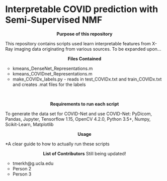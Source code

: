 # Interpretable COVID prediction with Semi-Supervised NMF 
<p align="center">
<b>Purpose of this repository</b>
<br>
</p>
This repository contains scripts used learn interpretable features from X-Ray imaging data originating from various sources.  To be expanded upon... 

<p align="center">
<b>Files Contained</b>
<br>
</p>

<ul style="list-style-type:circle">
  <li>kmeans_DenseNet_Representations.m</li>
  <li>kmeans_COVIDnet_Representations.m</li>
  <li>make_COVIDx_labels.py - reads in test_COVIDx.txt and train_COVIDx.txt and creates .mat files for the labels</li>
</ul>
<br>

<p align="center">
<b>Requirements to run each script</b>
<br>
</p>
To generate the data set for COVID-Net and use COVID-Net:
PyDicom, Pandas, Jupyter, Tensorflow 1.15, OpenCV 4.2.0, Python 3.5+, Numpy, Scikit-Learn, Matplotlib
<br>

<p align="center">
<b>Usage</b>
<br>
</p>
*A clear guide to how to actually run these scripts


<br>
<p align="center">
<b>List of Contributors</b>
Still being updated!
<br>
</p>

<ul style="list-style-type:circle">
  <li>tmerkh@g.ucla.edu</li>
  <li>Person 2</li>
  <li>Person 3</li>
</ul>
